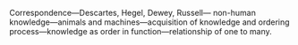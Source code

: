 Correspondence—Descartes, Hegel, Dewey, Russell— non-human knowledge—animals and machines—acquisition of knowledge and ordering process—knowledge as order in function—relationship of one to many.